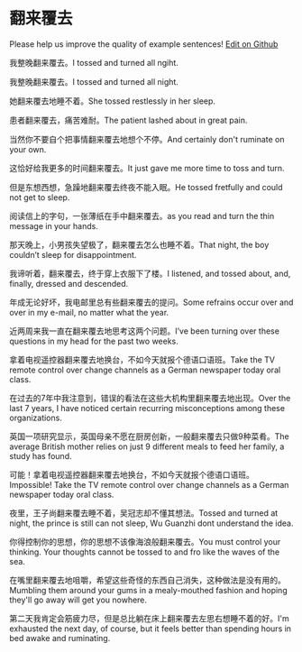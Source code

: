 # 翻来覆去

Please help us improve the quality of example sentences! [Edit on Github](https://github.com/jiyushe/jiyu-example-sentence-source/blob/main/chinese/fanlaifuqu.md)

<p><span class="chinese">我整晚翻来覆去。</span><span class="english">I tossed and turned all ngiht.</span></p>

<p><span class="chinese">我整晚翻来覆去。</span><span class="english">I tossed and turned all night.</span></p>

<p><span class="chinese">她翻来覆去地睡不着。</span><span class="english">She tossed restlessly in her sleep.</span></p>

<p><span class="chinese">患者翻来覆去，痛苦难耐。</span><span class="english">The patient lashed about in great pain.</span></p>

<p><span class="chinese">当然你不要自个把事情翻来覆去地想个不停。</span><span class="english">And certainly don't ruminate on your own.</span></p>

<p><span class="chinese">这恰好给我更多的时间翻来覆去。</span><span class="english">It just gave me more time to toss and turn.</span></p>

<p><span class="chinese">但是东想西想，急躁地翻来覆去终夜不能入眠。</span><span class="english">He tossed fretfully and could not get to sleep.</span></p>

<p><span class="chinese">阅读信上的字句，一张薄纸在手中翻来覆去。</span><span class="english">as you read and turn the thin message in your hands.</span></p>

<p><span class="chinese">那天晚上，小男孩失望极了，翻来覆去怎么也睡不着。</span><span class="english">That night, the boy couldn’t sleep for disappointment.</span></p>

<p><span class="chinese">我谛听着，翻来覆去，终于穿上衣服下了楼。</span><span class="english">I listened, and tossed about, and, finally, dressed and descended.</span></p>

<p><span class="chinese">年成无论好坏，我电邮里总有些翻来覆去的提问。</span><span class="english">Some refrains occur over and over in my e-mail, no matter what the year.</span></p>

<p><span class="chinese">近两周来我一直在翻来覆去地思考这两个问题。</span><span class="english">I’ve been turning over these questions in my head for the past two weeks.</span></p>

<p><span class="chinese">拿着电视遥控器翻来覆去地换台，不如今天就报个德语口语班。</span><span class="english">Take the TV remote control over change channels as a German newspaper today oral class.</span></p>

<p><span class="chinese">在过去的7年中我注意到，错误的看法在这些大机构里翻来覆去地出现。</span><span class="english">Over the last 7 years, I have noticed certain recurring misconceptions among these organizations.</span></p>

<p><span class="chinese">英国一项研究显示，英国母亲不愿在厨房创新，一般翻来覆去只做9种菜肴。</span><span class="english">The average British mother relies on just 9 different meals to feed her family, a study has found.</span></p>

<p><span class="chinese">可能！拿着电视遥控器翻来覆去地换台，不如今天就报个德语口语班。</span><span class="english">Impossible! Take the TV remote control over change channels as a German newspaper today oral class.</span></p>

<p><span class="chinese">夜里，王子尚翻来覆去睡不着，吴冠志却不懂其想法。</span><span class="english">Tossed and turned at night, the prince is still can not sleep, Wu Guanzhi dont understand the idea.</span></p>

<p><span class="chinese">你得控制你的思想，你的思想不该像海浪般翻来覆去。</span><span class="english">You must control your thinking. Your thoughts cannot be tossed to and fro like the waves of the sea.</span></p>

<p><span class="chinese">在嘴里翻来覆去地咀嚼，希望这些奇怪的东西自己消失，这种做法是没有用的。</span><span class="english">Mumbling them around your gums in a mealy-mouthed fashion and hoping they'll go away will get you nowhere.</span></p>

<p><span class="chinese">第二天我肯定会筋疲力尽，但是总比躺在床上翻来覆去左思右想睡不着的好。</span><span class="english">I'm exhausted the next day, of course, but it feels better than spending hours in bed awake and ruminating.</span></p>

